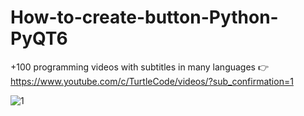 # How-to-create-button-Python-PyQT6

+100 programming videos with subtitles in many languages
👉https://www.youtube.com/c/TurtleCode/videos/?sub_confirmation=1


![1](https://user-images.githubusercontent.com/85156399/162035648-cf2a37af-8596-4f25-a7bb-f324962ee89b.png)
